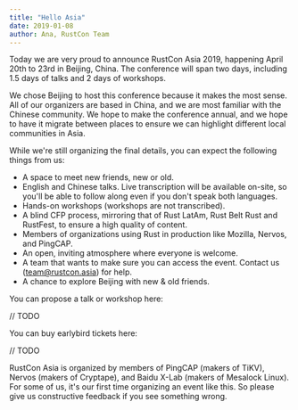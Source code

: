 ```yaml
---
title: "Hello Asia"
date: 2019-01-08
author: Ana, RustCon Team
---
```


Today we are very proud to announce RustCon Asia 2019, happening April 20th to 23rd in Beijing, China. The conference will span two days, including 1.5 days of talks and 2 days of workshops.

<!--more-->

We chose Beijing to host this conference because it makes the most sense. All of our organizers are based in China, and we are most familiar with the Chinese community. We hope to make the conference annual, and we hope to have it migrate between places to ensure we can highlight different local communities in Asia.

While we're still organizing the final details, you can expect the following things from us:

* A space to meet new friends, new or old.
* English and Chinese talks. Live transcription will be available on-site, so you'll be able to follow along even if you don't speak both languages.
* Hands-on workshops (workshops are not transcribed).
* A blind CFP process, mirroring that of Rust LatAm, Rust Belt Rust and RustFest, to ensure a high quality of content.
* Members of organizations using Rust in production like Mozilla, Nervos, and PingCAP.
* An open, inviting atmosphere where everyone is welcome.
* A team that wants to make sure you can access the event. Contact us (team@rustcon.asia) for help.
* A chance to explore Beijing with new & old friends.

You can propose a talk or workshop here:

// TODO

You can buy earlybird tickets here:

// TODO

RustCon Asia is organized by members of PingCAP (makers of TiKV), Nervos (makers of Cryptape), and Baidu X-Lab (makers of Mesalock Linux). For some of us, it's our first time organizing an event like this. So please give us constructive feedback if you see something wrong.
